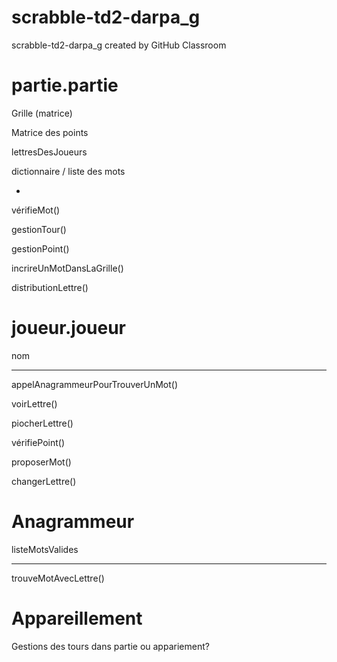 # scrabble-td2-darpa_g
scrabble-td2-darpa_g created by GitHub Classroom

# partie.partie

Grille (matrice)

Matrice des points

lettresDesJoueurs

dictionnaire / liste des mots

-

vérifieMot()

gestionTour()

gestionPoint()

incrireUnMotDansLaGrille()

distributionLettre()

# joueur.joueur

nom

---

appelAnagrammeurPourTrouverUnMot()

voirLettre()

piocherLettre()

vérifiePoint()

proposerMot()

changerLettre()

# Anagrammeur

listeMotsValides

---

trouveMotAvecLettre()

# Appareillement

Gestions des tours dans partie ou appariement?
